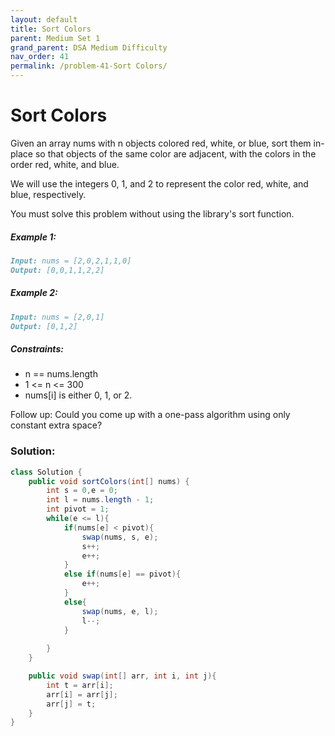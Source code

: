 ```yaml
---
layout: default
title: Sort Colors
parent: Medium Set 1
grand_parent: DSA Medium Difficulty
nav_order: 41
permalink: /problem-41-Sort Colors/
---
```

# Sort Colors
Given an array nums with n objects colored red, white, or blue, sort them in-place so that objects of the same color are adjacent, with the colors in the order red, white, and blue.

We will use the integers 0, 1, and 2 to represent the color red, white, and blue, respectively.

You must solve this problem without using the library's sort function.

##### Example 1:
```markdown
Input: nums = [2,0,2,1,1,0]
Output: [0,0,1,1,2,2]
```
##### Example 2:
```markdown
Input: nums = [2,0,1]
Output: [0,1,2]
```
##### Constraints:
* n == nums.length
* 1 <= n <= 300
* nums[i] is either 0, 1, or 2.

Follow up: Could you come up with a one-pass algorithm using only constant extra space?

### Solution:
```java
class Solution {
    public void sortColors(int[] nums) {
        int s = 0,e = 0; 
        int l = nums.length - 1; 
        int pivot = 1;
        while(e <= l){
            if(nums[e] < pivot){
                swap(nums, s, e);
                s++;
                e++;
            }
            else if(nums[e] == pivot){
                e++;
            }
            else{
                swap(nums, e, l);
                l--;
            }
        
        }
    }

    public void swap(int[] arr, int i, int j){
        int t = arr[i];
        arr[i] = arr[j];
        arr[j] = t;
    }
}
```